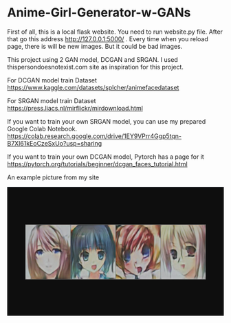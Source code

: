 # Anime-Girl-Generator-w-GANs
 
First of all, this is a local flask website. You need to run website.py file. After that go this address http://127.0.0.1:5000/ . Every time when you reload page, there is will be new images. But it could be bad images.

This project using 2 GAN model, DCGAN and SRGAN. I used thispersondoesnotexist.com site as inspiration for this project.

For DCGAN model train Dataset https://www.kaggle.com/datasets/splcher/animefacedataset

For SRGAN model train Dataset https://press.liacs.nl/mirflickr/mirdownload.html

If you want to train your own SRGAN model, you can use my prepared Google Colab Notebook.
https://colab.research.google.com/drive/1EY9VPrr4Ggp5tqn-B7Xl61kEoCzeSxUo?usp=sharing

If you want to train your own DCGAN model, Pytorch has a page for it
https://pytorch.org/tutorials/beginner/dcgan_faces_tutorial.html

An example picture from my site
<div align= center><img src="ts_img/aaaa.PNG" width=600 height=300/></div>
